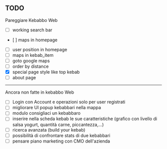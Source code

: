 ## TODO

Pareggiare Kebabbo Web

- [ ] working search bar
- [ ] maps in homepage
- [ ] user position in homepage
- [ ] maps in kebab_item
- [ ] goto google maps
- [ ] order by distance
- [x] special page style like top kebab
- [ ] about page

---

Ancora non fatte in kebabbo Web

- [ ] Login con Account e operazioni solo per user registrati
- [ ] migliorare UI popup kebabbari nella mappa
- [ ] modulo consigliaci un kebabbaro
- [ ] inserire nella scheda kebab le sue caratteristiche (grafico con livello di salsa yogurt, quantità carne, piccantezza,...)
- [ ] ricerca avanzata (build your kebab)
- [ ] possibilità di confrontare stats di due kebabbari
- [ ] pensare piano marketing con CMO dell'azienda
